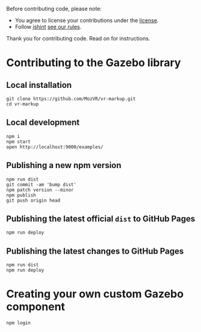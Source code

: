 Before contributing code, please note:

* You agree to license your contributions under the [license](LICENSE).
* Follow [jshint](http://eslint.org/docs/rules/) [see our rules](.jshintrc).

Thank you for contributing code. Read on for instructions.


# Contributing to the Gazebo library

## Local installation

    git clone https://github.com/MozVR/vr-markup.git
    cd vr-markup

## Local development

    npm i
    npm start
    open http://localhost:9000/examples/

## Publishing a new npm version

	npm run dist
	git commit -am 'bump dist'
	npm patch version --minor
	npm publish
	git push origin head

## Publishing the latest official `dist` to GitHub Pages

    npm run deploy

## Publishing the latest changes to GitHub Pages

	npm run dist
    npm run deploy


# Creating your own custom Gazebo component

    npm login
